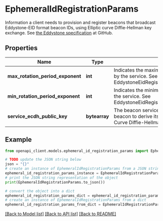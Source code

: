 # EphemeralIdRegistrationParams

Information a client needs to provision and register beacons that broadcast Eddystone-EID format beacon IDs, using Elliptic curve Diffie-Hellman key exchange. See [the Eddystone specification](https://github.com/google/eddystone/tree/master/eddystone-eid) at GitHub.

## Properties

Name | Type | Description | Notes
------------ | ------------- | ------------- | -------------
**max_rotation_period_exponent** | **int** | Indicates the maximum rotation period supported by the service. See EddystoneEidRegistration.rotation_period_exponent | [optional] 
**min_rotation_period_exponent** | **int** | Indicates the minimum rotation period supported by the service. See EddystoneEidRegistration.rotation_period_exponent | [optional] 
**service_ecdh_public_key** | **bytearray** | The beacon service&#39;s public key for use by a beacon to derive its Identity Key using Elliptic Curve Diffie-Hellman key exchange. | [optional] 

## Example

```python
from openapi_client.models.ephemeral_id_registration_params import EphemeralIdRegistrationParams

# TODO update the JSON string below
json = "{}"
# create an instance of EphemeralIdRegistrationParams from a JSON string
ephemeral_id_registration_params_instance = EphemeralIdRegistrationParams.from_json(json)
# print the JSON string representation of the object
print(EphemeralIdRegistrationParams.to_json())

# convert the object into a dict
ephemeral_id_registration_params_dict = ephemeral_id_registration_params_instance.to_dict()
# create an instance of EphemeralIdRegistrationParams from a dict
ephemeral_id_registration_params_from_dict = EphemeralIdRegistrationParams.from_dict(ephemeral_id_registration_params_dict)
```
[[Back to Model list]](../README.md#documentation-for-models) [[Back to API list]](../README.md#documentation-for-api-endpoints) [[Back to README]](../README.md)


